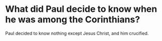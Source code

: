 # What did Paul decide to know when he was among the Corinthians?

Paul decided to know nothing except Jesus Christ, and him crucified.
